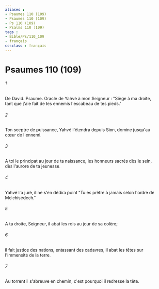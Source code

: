 ```yaml
---
aliases : 
- Psaumes 110 (109)
- Psaumes 110 (109)
- Ps 110 (109)
- Psalms 110 (109)
tags : 
- Bible/Ps/110_109
- français
cssclass : français
---
```


# Psaumes 110 (109)

###### 1
De David. Psaume. Oracle de Yahvé à mon Seigneur : "Siège à ma droite, tant que j'aie fait de tes ennemis l'escabeau de tes pieds."
###### 2
Ton sceptre de puissance, Yahvé l'étendra depuis Sion, domine jusqu'au cœur de l'ennemi.
###### 3
A toi le principat au jour de ta naissance, les honneurs sacrés dès le sein, dès l'aurore de ta jeunesse.
###### 4
Yahvé l'a juré, il ne s'en dédira point "Tu es prêtre à jamais selon l'ordre de Melchisédech."
###### 5
A ta droite, Seigneur, il abat les rois au jour de sa colère;
###### 6
il fait justice des nations, entassant des cadavres, il abat les têtes sur l'immensité de la terre.
###### 7
Au torrent il s'abreuve en chemin, c'est pourquoi il redresse la tête.
